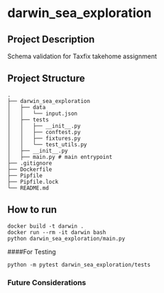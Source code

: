 # darwin_sea_exploration
## Project Description
Schema validation for Taxfix takehome assignment

## Project Structure
```
.
├── darwin_sea_exploration
│   ├── data
│   │   └── input.json
│   ├── tests
│   │   ├── __init__.py
│   │   ├── conftest.py
│   │   ├── fixtures.py
│   │   └── test_utils.py
│   ├── __init__.py
│   ├── main.py # main entrypoint
├── .gitignore   
├── Dockerfile
├── Pipfile
├── Pipfile.lock
└── README.md
```
## How to run
```docker build -t darwin .```<br/>
```docker run --rm -it darwin bash```<br/>
```python darwin_sea_exploration/main.py```
 

####For Testing

```python -m pytest darwin_sea_exploration/tests```


### Future Considerations
 